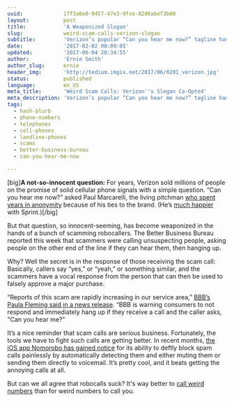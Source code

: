 ```yaml
---
uuid:             17f3a6e8-9457-47e3-9fce-82d6abef3b60
layout:           post
title:            'A Weaponized Slogan'
slug:             weird-scam-calls-verizon-slogan
subtitle:         'Verizon’s popular “Can you hear me now?” tagline has been ruined by phone scammers trying to buy stuff with your voice, the Better Business Bureau reports.'
date:             '2017-02-02 00:09:05'
updated:          '2017-06-04 20:34:55'
author:           'Ernie Smith'
author_slug:      ernie
header_img:       'http://tedium.imgix.net/2017/06/0201_verizon.jpg'
status:           published
language:         en_US
meta_title:       'Weird Scam Calls: Verizon''s Slogan Co-Opted'
meta_description: 'Verizon’s popular “Can you hear me now?” tagline has been ruined by phone scammers trying to buy stuff with your voice, the Better Business Bureau reports.'
tags:
  - hash-blurb
  - phone-numbers
  - telephones
  - cell-phones
  - landline-phones
  - scams
  - better-business-bureau
  - can-you-hear-me-now

---
```




[big]**A not-so-innocent question:** For years, Verizon sold millions of people on the promise of solid cellular phone signals with a simple question. “Can you hear me now?” asked Paul Marcarelli, the living pitchman [who spent years in anonymity](https://www.theatlantic.com/magazine/archive/2011/05/hear-me-now/308449/) because of his ties to the brand. (He’s [much happier](http://www.usatoday.com/story/tech/columnist/baig/2016/06/05/verizons-can-you-hear-me-now-guy-now-sprint/85458446/) with Sprint.)[/big]

But that question, so innocent-seeming, has become weaponized in the hands of a bunch of scamming robocallers. The Better Business Bureau reported this week that scammers were calling unsuspecting people, asking people on the other end of the line if they can hear them, then hanging up.

Why? Well the secret is in the response of those receiving the scam call: Basically, callers say “yes,” or “yeah,” or something similar, and the scammers have a vocal response from the person that can then be used to falsely approve a major purchase.

“Reports of this scam are rapidly increasing in our service area,” [BBB’s Paula Fleming said in a news release](http://www.bbb.org/boston/news-events/bbb-scam-alerts/2017/01/beware-the-can-you-hear-me-scam/). “BBB is warning consumers to not respond and immediately hang up if they receive a call and the caller asks, "Can you hear me?”

It’s a nice reminder that scam calls are serious business. Fortunately, the tools we have to fight such calls are getting better. In recent months, [the iOS app Nomorobo has gained notice](https://itunes.apple.com/us/app/nomorobo-robocall-blocking/id1134727588?mt=8&at=1001l8MK) for its ability to deftly block spam calls painlessly by automatically detecting them and either muting them or sending them directly to voicemail. It’s pretty cool, and it beats getting the annoying calls at all.

But can we all agree that robocalls suck? It's way better to [call weird numbers](http://tedium.co/2016/07/05/weird-telephone-numbers/) than for weird numbers to call you.
